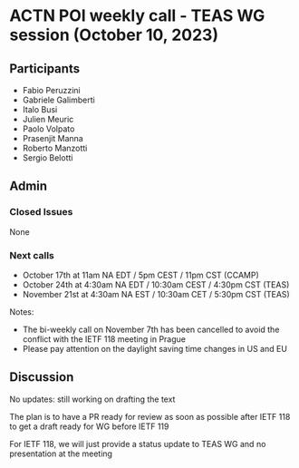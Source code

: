 # ACTN POI weekly call - TEAS WG session  (October 10, 2023)

## Participants

- Fabio Peruzzini
- Gabriele Galimberti
- Italo Busi
- Julien Meuric
- Paolo Volpato
- Prasenjit Manna
- Roberto Manzotti
- Sergio Belotti

## Admin

### Closed Issues

None

### Next calls

- October 17th at 11am NA EDT / 5pm CEST / 11pm CST (CCAMP)
- October 24th at 4:30am NA EDT / 10:30am CEST / 4:30pm CST (TEAS)
- November 21st at 4:30am NA EST / 10:30am CET / 5:30pm CST (TEAS)

Notes:
- The bi-weekly call on November 7th has been cancelled to avoid the conflict with the IETF 118 meeting in Prague
- Please pay attention on the daylight saving time changes in US and EU 

## Discussion

No updates: still working on drafting the text

The plan is to have a PR ready for review as soon as possible after IETF 118 to get a draft ready for WG before IETF 119

For IETF 118, we will just provide a status update to TEAS WG and no presentation at the meeting
